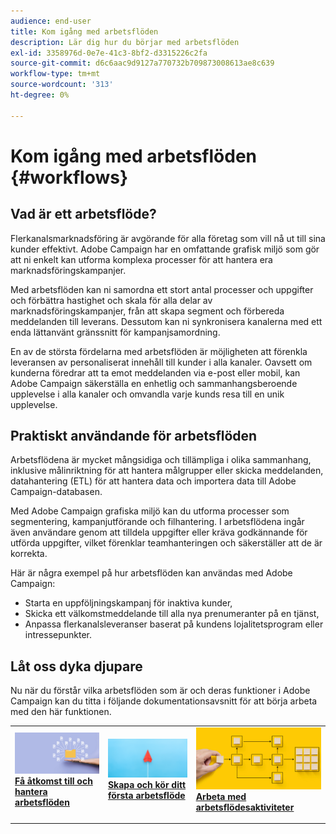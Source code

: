 ```yaml
---
audience: end-user
title: Kom igång med arbetsflöden
description: Lär dig hur du börjar med arbetsflöden
exl-id: 3358976d-0e7e-41c3-8bf2-d3315226c2fa
source-git-commit: d6c6aac9d9127a770732b709873008613ae8c639
workflow-type: tm+mt
source-wordcount: '313'
ht-degree: 0%

---
```


# Kom igång med arbetsflöden {#workflows}

## Vad är ett arbetsflöde?

Flerkanalsmarknadsföring är avgörande för alla företag som vill nå ut till sina kunder effektivt. Adobe Campaign har en omfattande grafisk miljö som gör att ni enkelt kan utforma komplexa processer för att hantera era marknadsföringskampanjer.

Med arbetsflöden kan ni samordna ett stort antal processer och uppgifter och förbättra hastighet och skala för alla delar av marknadsföringskampanjer, från att skapa segment och förbereda meddelanden till leverans. Dessutom kan ni synkronisera kanalerna med ett enda lättanvänt gränssnitt för kampanjsamordning.

En av de största fördelarna med arbetsflöden är möjligheten att förenkla leveransen av personaliserat innehåll till kunder i alla kanaler. Oavsett om kunderna föredrar att ta emot meddelanden via e-post eller mobil, kan Adobe Campaign säkerställa en enhetlig och sammanhangsberoende upplevelse i alla kanaler och omvandla varje kunds resa till en unik upplevelse.

## Praktiskt användande för arbetsflöden

Arbetsflödena är mycket mångsidiga och tillämpliga i olika sammanhang, inklusive målinriktning för att hantera målgrupper eller skicka meddelanden, datahantering (ETL) för att hantera data och importera data till Adobe Campaign-databasen.

Med Adobe Campaign grafiska miljö kan du utforma processer som segmentering, kampanjutförande och filhantering. I arbetsflödena ingår även användare genom att tilldela uppgifter eller kräva godkännande för utförda uppgifter, vilket förenklar teamhanteringen och säkerställer att de är korrekta.

Här är några exempel på hur arbetsflöden kan användas med Adobe Campaign:

* Starta en uppföljningskampanj för inaktiva kunder,
* Skicka ett välkomstmeddelande till alla nya prenumeranter på en tjänst,
* Anpassa flerkanalsleveranser baserat på kundens lojalitetsprogram eller intressepunkter.

## Låt oss dyka djupare

Nu när du förstår vilka arbetsflöden som är och deras funktioner i Adobe Campaign kan du titta i följande dokumentationsavsnitt för att börja arbeta med den här funktionen.

<table style="table-layout:fixed"><tr style="border: 0;">
<td>
<a href="access-monitor.md">
<img alt="Få åtkomst till och hantera arbetsflöden" src="assets/do-not-localize/workflow-access.jpeg">
</a>
<div>
<a href="access-monitor.md"><strong>Få åtkomst till och hantera arbetsflöden</strong></a>
</div>
<p>
</td>
<td>
<a href="create-workflow.md">
<img alt="Skapa och kör ditt första arbetsflöde" src="assets/do-not-localize/workflow-create.jpeg">
</a>
<div><a href="create-workflow.md"><strong>Skapa och kör ditt första arbetsflöde</strong>
</div>
<p>
</td>
<td>
<a href="activities/about-activities.md">
<img alt="Arbeta med arbetsflödesaktiviteter" src="assets/do-not-localize/workflow-activities.jpeg">
</a>
<div>
<a href="activities/about-activities.md"><strong>Arbeta med arbetsflödesaktiviteter</strong></a>
</div>
<p></td>
</tr></table>